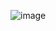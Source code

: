 ![image](https://github.com/shahbazalamjobs/Machine-Coding-Round/assets/125631878/bfcbb1aa-15ee-43a7-a366-660be8378e1f)

